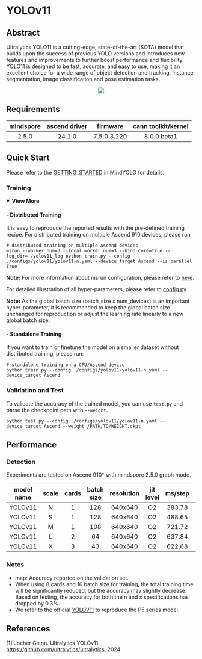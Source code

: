# YOLOv11

## Abstract
Ultralytics YOLO11 is a cutting-edge, state-of-the-art (SOTA) model that builds upon the success of previous YOLO versions and introduces new features and improvements to further boost performance and flexibility. YOLO11 is designed to be fast, accurate, and easy to use, making it an excellent choice for a wide range of object detection and tracking, instance segmentation, image classification and pose estimation tasks.

<div align=center>
<img src="https://github.com/user-attachments/assets/10b2a1f7-b75c-40fe-8cc2-59e21c2d4d08"/>
</div>

## Requirements

| mindspore | ascend driver | firmware     | cann toolkit/kernel |
| :-------: | :-----------: | :----------: |:-------------------:|
| 2.5.0     | 24.1.0      | 7.5.0.3.220  |   8.0.0.beta1     |

## Quick Start

Please refer to the [GETTING_STARTED](https://github.com/mindspore-lab/mindyolo/blob/master/GETTING_STARTED.md) in MindYOLO for details.

### Training

<details open>
<summary><b>View More</b></summary>

#### - Distributed Training

It is easy to reproduce the reported results with the pre-defined training recipe. For distributed training on multiple Ascend 910 devices, please run
```shell
# distributed training on multiple Ascend devices
msrun --worker_num=3 --local_worker_num=3 --bind_core=True --log_dir=./yolov11_log python train.py --config ./configs/yolov11/yolov11-n.yaml --device_target Ascend --is_parallel True
```

**Note:** For more information about msrun configuration, please refer to [here](https://www.mindspore.cn/tutorials/experts/zh-CN/r2.3.1/parallel/msrun_launcher.html).

For detailed illustration of all hyper-parameters, please refer to [config.py](https://github.com/mindspore-lab/mindyolo/blob/master/mindyolo/utils/config.py).

**Note:**  As the global batch size  (batch_size x num_devices) is an important hyper-parameter, it is recommended to keep the global batch size unchanged for reproduction or adjust the learning rate linearly to a new global batch size.

#### - Standalone Training

If you want to train or finetune the model on a smaller dataset without distributed training, please run:

```shell
# standalone training on a CPU/Ascend device
python train.py --config ./configs/yolov11/yolov11-n.yaml --device_target Ascend
```

</details>

### Validation and Test

To validate the accuracy of the trained model, you can use `test.py` and parse the checkpoint path with `--weight`.

```
python test.py --config ./configs/yolov11/yolov11-n.yaml --device_target Ascend --weight /PATH/TO/WEIGHT.ckpt
```

## Performance


### Detection

Experiments are tested on Ascend 910* with mindspore 2.5.0 graph mode.

|  model name  |  scale  | cards  | batch size | resolution |  jit level  | ms/step | img/s |  map  |            recipe            |                                                weight                                                |
|  :--------:  |  :---:  |  :---: |   :---:    |   :---:    |    :---:    | :---: | :---:  |:-----:|            :---:             |:----------------------------------------------------------------------------------------------------:|
|    YOLOv11    |    N    |    1   |     128     |  640x640   |     O2      | 383.78 | 333.52 | 39.2% |    [yaml](./yolov11-n.yaml)    | [weights](https://download.mindspore.cn/toolkits/mindyolo/yolov11/yolov11n_600e_MAP392-78fd292c.ckpt) |
|    YOLOv11    |    S    |    1   |     128     |  640x640   |     O2      | 488.65 | 261.95 | 46.4% |    [yaml](./yolov11-s.yaml)    | [weights](https://download.mindspore.cn/toolkits/mindyolo/yolov11/yolov11s_600e_MAP464-26f6efa4.ckpt) |
|    YOLOv11    |    M    |    1   |     108     |  640x640   |     O2      | 721.72 | 149.64 | 51.1% |    [yaml](./yolov11-m.yaml)    | [weights](https://download.mindspore.cn/toolkits/mindyolo/yolov11/yolov11m_600e_MAP511-94a7cf04.ckpt) |
|    YOLOv11    |    L    |    2   |     64     |  640x640   |     O2      | 637.84 | 200.68 | 52.6% |    [yaml](./yolov11-l.yaml)    | [weights](https://download.mindspore.cn/toolkits/mindyolo/yolov11/yolov11l_600e_MAP526-48494760.ckpt) |
|    YOLOv11    |    X    |    3   |     43     |  640x640   |     O2      | 622.68 | 207.17 | 54.2% |    [yaml](./yolov11-x.yaml)    | [weights](https://download.mindspore.cn/toolkits/mindyolo/yolov11/yolov11x_600e_MAP542-19131881.ckpt) |

### Notes

- map: Accuracy reported on the validation set.
- When using 8 cards and 16 batch size for training, the total training time will be significantly reduced, but the accuracy may slightly decrease. Based on testing, the accuracy for both the n and x specifications has dropped by 0.3%.
- We refer to the official [YOLOV11](https://github.com/ultralytics/ultralytics) to reproduce the P5 series model.

## References

<!--- Guideline: Citation format should follow GB/T 7714. -->
[1] Jocher Glenn. Ultralytics YOLOv11. https://github.com/ultralytics/ultralytics, 2024.
